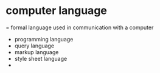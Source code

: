 # computer language
= formal language used in communication with a computer

- programming language
- query language
- markup language
- style sheet language
- 

